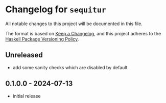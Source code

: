 # Changelog for `sequitur`

All notable changes to this project will be documented in this file.

The format is based on [Keep a Changelog](https://keepachangelog.com/en/1.0.0/),
and this project adheres to the
[Haskell Package Versioning Policy](https://pvp.haskell.org/).

## Unreleased

* add some sanity checks which are disabled by default

## 0.1.0.0 - 2024-07-13

* initial release

